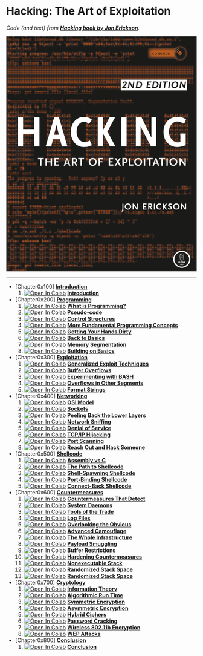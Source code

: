 # Hacking: The Art of Exploitation

_Code (and text) from [**Hacking book by Jon Erickson**](https://nostarch.com/hacking2)._

<div align="center" width="100%">
<img src="https://github.com/damianiRiccardo90/Hacking/blob/master/Hacking_Forepage.png?raw=true" alt="Hacking Forepage">
</div>

---

- [Chapter0x100] [**Introduction**](C1-Introduction)
  1. [![Open In Colab](https://colab.research.google.com/assets/colab-badge.svg)](https://colab.research.google.com/github/damianiRiccardo90/Hacking/blob/master/C1-Introduction/Introduction.ipynb) [**Introduction**](C1-Introduction/Introduction.ipynb)
- [Chapter0x200] [**Programming**](C2-Programming)
  1. [![Open In Colab](https://colab.research.google.com/assets/colab-badge.svg)](https://colab.research.google.com/github/damianiRiccardo90/Hacking/blob/master/C2-Programming/What_Is_Programming.ipynb) [**What is Programming?**](C2-Programming/What_Is_Programming.ipynb)
  2. [![Open In Colab](https://colab.research.google.com/assets/colab-badge.svg)](https://colab.research.google.com/github/damianiRiccardo90/Hacking/blob/master/C2-Programming/Pseudo-code.ipynb) [**Pseudo-code**](C2-Programming/Pseudo-code.ipynb)
  3. [![Open In Colab](https://colab.research.google.com/assets/colab-badge.svg)](https://colab.research.google.com/github/damianiRiccardo90/Hacking/blob/master/C2-Programming/Control_Structures.ipynb) [**Control Structures**](C2-Programming/Control_Structures.ipynb)
  4. [![Open In Colab](https://colab.research.google.com/assets/colab-badge.svg)](https://colab.research.google.com/github/damianiRiccardo90/Hacking/blob/master/C2-Programming/More_Fundamental_Programming_Concepts.ipynb) [**More Fundamental Programming Concepts**](C2-Programming/More_Fundamental_Programming_Concepts.ipynb)
  5. [![Open In Colab](https://colab.research.google.com/assets/colab-badge.svg)](https://colab.research.google.com/github/damianiRiccardo90/Hacking/blob/master/C2-Programming/Getting_Your_Hands_Dirty.ipynb) [**Getting Your Hands Dirty**](C2-Programming/Getting_Your_Hands_Dirty.ipynb)
  6. [![Open In Colab](https://colab.research.google.com/assets/colab-badge.svg)](https://colab.research.google.com/github/damianiRiccardo90/Hacking/blob/master/C2-Programming/Back_To_Basics.ipynb) [**Back to Basics**](C2-Programming/Back_To_Basics.ipynb)
  7. [![Open In Colab](https://colab.research.google.com/assets/colab-badge.svg)](https://colab.research.google.com/github/damianiRiccardo90/Hacking/blob/master/C2-Programming/Memory_Segmentation.ipynb) [**Memory Segmentation**](C2-Programming/Memory_Segmentation.ipynb)
  8. [![Open In Colab](https://colab.research.google.com/assets/colab-badge.svg)](https://colab.research.google.com/github/damianiRiccardo90/Hacking/blob/master/C2-Programming/Building_On_Basics.ipynb) [**Building on Basics**](C2-Programming/Building_On_Basics.ipynb)
- [Chapter0x300] [**Exploitation**](C3-Exploitation)
  1. [![Open In Colab](https://colab.research.google.com/assets/colab-badge.svg)](https://colab.research.google.com/github/damianiRiccardo90/Hacking/blob/master/C3-Exploitation/Generalized_Exploit_Techniques.ipynb) [**Generalized Exploit Techniques**](C3-Exploitation/Generalized_Exploit_Techniques.ipynb)
  2. [![Open In Colab](https://colab.research.google.com/assets/colab-badge.svg)](https://colab.research.google.com/github/damianiRiccardo90/Hacking/blob/master/C3-Exploitation/Buffer_Overflows.ipynb) [**Buffer Overflows**](C3-Exploitation/Buffer_Overflows.ipynb)
  3. [![Open In Colab](https://colab.research.google.com/assets/colab-badge.svg)](https://colab.research.google.com/github/damianiRiccardo90/Hacking/blob/master/C3-Exploitation/Experimenting_With_BASH.ipynb) [**Experimenting with BASH**](C3-Exploitation/Experimenting_With_BASH.ipynb)
  4. [![Open In Colab](https://colab.research.google.com/assets/colab-badge.svg)](https://colab.research.google.com/github/damianiRiccardo90/Hacking/blob/master/C3-Exploitation/Overflows_In_Other_Segments.ipynb) [**Overflows in Other Segments**](C3-Exploitation/Overflows_In_Other_Segments.ipynb)
  5. [![Open In Colab](https://colab.research.google.com/assets/colab-badge.svg)](https://colab.research.google.com/github/damianiRiccardo90/Hacking/blob/master/C3-Exploitation/Format_Strings.ipynb) [**Format Strings**](C3-Exploitation/Format_Strings.ipynb)
- [Chapter0x400] [**Networking**](C4-Networking)
  1. [![Open In Colab](https://colab.research.google.com/assets/colab-badge.svg)](https://colab.research.google.com/github/damianiRiccardo90/Hacking/blob/master/C4-Networking/OSI_Model.ipynb) [**OSI Model**](C4-Networking/OSI_Model.ipynb)
  2. [![Open In Colab](https://colab.research.google.com/assets/colab-badge.svg)](https://colab.research.google.com/github/damianiRiccardo90/Hacking/blob/master/C4-Networking/Sockets.ipynb) [**Sockets**](C4-Networking/Sockets.ipynb)
  3. [![Open In Colab](https://colab.research.google.com/assets/colab-badge.svg)](https://colab.research.google.com/github/damianiRiccardo90/Hacking/blob/master/C4-Networking/Peeling_Back_The_Lower_Layers.ipynb) [**Peeling Back the Lower Layers**](C4-Networking/Peeling_Back_The_Lower_Layers.ipynb)
  4. [![Open In Colab](https://colab.research.google.com/assets/colab-badge.svg)](https://colab.research.google.com/github/damianiRiccardo90/Hacking/blob/master/C4-Networking/Network_Sniffing.ipynb) [**Network Sniffing**](C4-Networking/Network_Sniffing.ipynb)
  5. [![Open In Colab](https://colab.research.google.com/assets/colab-badge.svg)](https://colab.research.google.com/github/damianiRiccardo90/Hacking/blob/master/C4-Networking/Denial_Of_Service.ipynb) [**Denial of Service**](C4-Networking/Denial_Of_Service.ipynb)
  6. [![Open In Colab](https://colab.research.google.com/assets/colab-badge.svg)](https://colab.research.google.com/github/damianiRiccardo90/Hacking/blob/master/C4-Networking/TCP-IP_Hijacking.ipynb) [**TCP/IP Hijacking**](C4-Networking/TCP-IP_Hijacking.ipynb)
  7. [![Open In Colab](https://colab.research.google.com/assets/colab-badge.svg)](https://colab.research.google.com/github/damianiRiccardo90/Hacking/blob/master/C4-Networking/Port_Scanning.ipynb) [**Port Scanning**](C4-Networking/Port_Scanning.ipynb)
  8. [![Open In Colab](https://colab.research.google.com/assets/colab-badge.svg)](https://colab.research.google.com/github/damianiRiccardo90/Hacking/blob/master/C4-Networking/Reach_Out_And_Hack_Someone.ipynb) [**Reach Out and Hack Someone**](C4-Networking/Reach_Out_And_Hack_Someone.ipynb)
- [Chapter0x500] [**Shellcode**](C5-Shellcode)
  1. [![Open In Colab](https://colab.research.google.com/assets/colab-badge.svg)](https://colab.research.google.com/github/damianiRiccardo90/Hacking/blob/master/C5-Shellcode/Assembly_Vs_C.ipynb) [**Assembly vs C**](C5-Shellcode/Assembly_Vs_C.ipynb)
  2. [![Open In Colab](https://colab.research.google.com/assets/colab-badge.svg)](https://colab.research.google.com/github/damianiRiccardo90/Hacking/blob/master/C5-Shellcode/The_Path_To_Shellcode.ipynb) [**The Path to Shellcode**](C5-Shellcode/The_Path_To_Shellcode.ipynb)
  3. [![Open In Colab](https://colab.research.google.com/assets/colab-badge.svg)](https://colab.research.google.com/github/damianiRiccardo90/Hacking/blob/master/C5-Shellcode/Shell-Spawning_Shellcode.ipynb) [**Shell-Spawning Shellcode**](C5-Shellcode/Shell-Spawning_Shellcode.ipynb)
  4. [![Open In Colab](https://colab.research.google.com/assets/colab-badge.svg)](https://colab.research.google.com/github/damianiRiccardo90/Hacking/blob/master/C5-Shellcode/Port-Binding_Shellcode.ipynb) [**Port-Binding Shellcode**](C5-Shellcode/Port-Binding_Shellcode.ipynb)
  5. [![Open In Colab](https://colab.research.google.com/assets/colab-badge.svg)](https://colab.research.google.com/github/damianiRiccardo90/Hacking/blob/master/C5-Shellcode/Connect-Back_Shellcode.ipynb) [**Connect-Back Shellcode**](C5-Shellcode/Connect-Back_Shellcode.ipynb)
- [Chapter0x600] [**Countermeasures**](C6-Countermeasures)
  1. [![Open In Colab](https://colab.research.google.com/assets/colab-badge.svg)](https://colab.research.google.com/github/damianiRiccardo90/Hacking/blob/master/C6-Countermeasures/Countermeasures_That_Detect.ipynb) [**Countermeasures That Detect**](C6-Countermeasures/Countermeasures_That_Detect.ipynb)
  2. [![Open In Colab](https://colab.research.google.com/assets/colab-badge.svg)](https://colab.research.google.com/github/damianiRiccardo90/Hacking/blob/master/C6-Countermeasures/System_Daemons.ipynb) [**System Daemons**](C6-Countermeasures/System_Daemons.ipynb)
  3. [![Open In Colab](https://colab.research.google.com/assets/colab-badge.svg)](https://colab.research.google.com/github/damianiRiccardo90/Hacking/blob/master/C6-Countermeasures/Tools_Of_The_Trade.ipynb) [**Tools of the Trade**](C6-Countermeasures/Tools_Of_The_Trade.ipynb)
  4. [![Open In Colab](https://colab.research.google.com/assets/colab-badge.svg)](https://colab.research.google.com/github/damianiRiccardo90/Hacking/blob/master/C6-Countermeasures/Log_Files.ipynb) [**Log Files**](C6-Countermeasures/Log_Files.ipynb)
  5. [![Open In Colab](https://colab.research.google.com/assets/colab-badge.svg)](https://colab.research.google.com/github/damianiRiccardo90/Hacking/blob/master/C6-Countermeasures/Overlooking_The_Obvious.ipynb) [**Overlooking the Obvious**](C6-Countermeasures/Overlooking_The_Obvious.ipynb)
  6. [![Open In Colab](https://colab.research.google.com/assets/colab-badge.svg)](https://colab.research.google.com/github/damianiRiccardo90/Hacking/blob/master/C6-Countermeasures/Advanced_Camouflage.ipynb) [**Advanced Camouflage**](C6-Countermeasures/Advanced_Camouflage.ipynb)
  7. [![Open In Colab](https://colab.research.google.com/assets/colab-badge.svg)](https://colab.research.google.com/github/damianiRiccardo90/Hacking/blob/master/C6-Countermeasures/The_Whole_Infrastructure.ipynb) [**The Whole Infrastructure**](C6-Countermeasures/The_Whole_Infrastructure.ipynb)
  8. [![Open In Colab](https://colab.research.google.com/assets/colab-badge.svg)](https://colab.research.google.com/github/damianiRiccardo90/Hacking/blob/master/C6-Countermeasures/Payload_Smuggling.ipynb) [**Payload Smuggling**](C6-Countermeasures/Payload_Smuggling.ipynb)
  9. [![Open In Colab](https://colab.research.google.com/assets/colab-badge.svg)](https://colab.research.google.com/github/damianiRiccardo90/Hacking/blob/master/C6-Countermeasures/Buffer_Restrictions.ipynb) [**Buffer Restrictions**](C6-Countermeasures/Buffer_Restrictions.ipynb)
  10. [![Open In Colab](https://colab.research.google.com/assets/colab-badge.svg)](https://colab.research.google.com/github/damianiRiccardo90/Hacking/blob/master/C6-Countermeasures/Hardening_Countermeasures.ipynb) [**Hardening Countermeasures**](C6-Countermeasures/Hardening_Countermeasures.ipynb)
  11. [![Open In Colab](https://colab.research.google.com/assets/colab-badge.svg)](https://colab.research.google.com/github/damianiRiccardo90/Hacking/blob/master/C6-Countermeasures/Nonexecutable_Stack.ipynb) [**Nonexecutable Stack**](C6-Countermeasures/Nonexecutable_Stack.ipynb)
  12. [![Open In Colab](https://colab.research.google.com/assets/colab-badge.svg)](https://colab.research.google.com/github/damianiRiccardo90/Hacking/blob/master/C6-Countermeasures/Randomized_Stack_Space.ipynb) [**Randomized Stack Space**](C6-Countermeasures/Randomized_Stack_Space.ipynb)
  13. [![Open In Colab](https://colab.research.google.com/assets/colab-badge.svg)](https://colab.research.google.com/github/damianiRiccardo90/Hacking/blob/master/C6-Countermeasures/Randomized_Stack_Space.ipynb) [**Randomized Stack Space**](C6-Countermeasures/Randomized_Stack_Space.ipynb)
- [Chapter0x700] [**Cryptology**](C7-Cryptology)
  1. [![Open In Colab](https://colab.research.google.com/assets/colab-badge.svg)](https://colab.research.google.com/github/damianiRiccardo90/Hacking/blob/master/C7-Cryptology/Information_Theory.ipynb) [**Information Theory**](C7-Cryptology/Information_Theory.ipynb)
  2. [![Open In Colab](https://colab.research.google.com/assets/colab-badge.svg)](https://colab.research.google.com/github/damianiRiccardo90/Hacking/blob/master/C7-Cryptology/Algorithmic_Run_Time.ipynb) [**Algorithmic Run Time**](C7-Cryptology/Algorithmic_Run_Time.ipynb)
  3. [![Open In Colab](https://colab.research.google.com/assets/colab-badge.svg)](https://colab.research.google.com/github/damianiRiccardo90/Hacking/blob/master/C7-Cryptology/Symmetric_Encryption.ipynb) [**Symmetric Encryption**](C7-Cryptology/Symmetric_Encryption.ipynb)
  4. [![Open In Colab](https://colab.research.google.com/assets/colab-badge.svg)](https://colab.research.google.com/github/damianiRiccardo90/Hacking/blob/master/C7-Cryptology/Asymmetric_Encryption.ipynb) [**Asymmetric Encryption**](C7-Cryptology/Asymmetric_Encryption.ipynb)
  5. [![Open In Colab](https://colab.research.google.com/assets/colab-badge.svg)](https://colab.research.google.com/github/damianiRiccardo90/Hacking/blob/master/C7-Cryptology/Hybrid_Ciphers.ipynb) [**Hybrid Ciphers**](C7-Cryptology/Hybrid_Ciphers.ipynb)
  6. [![Open In Colab](https://colab.research.google.com/assets/colab-badge.svg)](https://colab.research.google.com/github/damianiRiccardo90/Hacking/blob/master/C7-Cryptology/Password_Cracking.ipynb) [**Password Cracking**](C7-Cryptology/Password_Cracking.ipynb)
  7. [![Open In Colab](https://colab.research.google.com/assets/colab-badge.svg)](https://colab.research.google.com/github/damianiRiccardo90/Hacking/blob/master/C7-Cryptology/Wireless_802-11b_Encryption.ipynb) [**Wireless 802.11b Encryption**](C7-Cryptology/Wireless_802-11b_Encryption.ipynb)
  8. [![Open In Colab](https://colab.research.google.com/assets/colab-badge.svg)](https://colab.research.google.com/github/damianiRiccardo90/Hacking/blob/master/C7-Cryptology/WEP_Attacks.ipynb) [**WEP Attacks**](C7-Cryptology/WEP_Attacks.ipynb)
- [Chapter0x800] [**Conclusion**](C8-Conclusion)
  1. [![Open In Colab](https://colab.research.google.com/assets/colab-badge.svg)](https://colab.research.google.com/github/damianiRiccardo90/Hacking/blob/master/C8-Conclusion/Conclusion.ipynb) [**Conclusion**](C8-Conclusion/Conclusion.ipynb)
